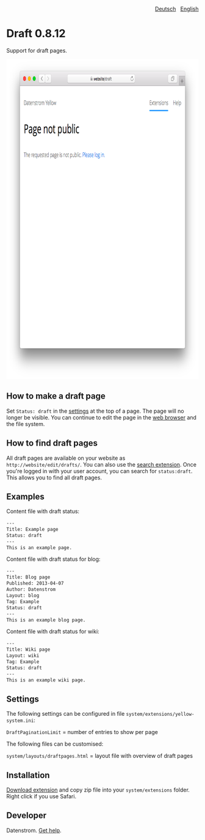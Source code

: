 <p align="right"><a href="README-de.md">Deutsch</a> &nbsp; <a href="README.md">English</a></p>

Draft 0.8.12
============
Support for draft pages.

<p align="center"><img src="draft-screenshot.png?raw=true" width="795" height="836" alt="Screenshot"></p>

## How to make a draft page

Set `Status: draft` in the [settings](https://github.com/datenstrom/yellow-extensions/tree/master/source/core#settings) at the top of a page. The page will no longer be visible. You can continue to edit the page in the [web browser](https://github.com/datenstrom/yellow-extensions/tree/master/source/edit) and the file system.

## How to find draft pages

All draft pages are available on your website as `http://website/edit/drafts/`. You can also use the [search extension](https://github.com/datenstrom/yellow-extensions/tree/master/source/search). Once you're logged in with your user account, you can search for `status:draft`. This allows you to find all draft pages.

## Examples

Content file with draft status:

    ---
    Title: Example page
    Status: draft
    ---
    This is an example page.

Content file with draft status for blog:

    ---
    Title: Blog page
    Published: 2013-04-07
    Author: Datenstrom
    Layout: blog
    Tag: Example
    Status: draft
    ---
    This is an example blog page.
 
Content file with draft status for wiki:

    ---
    Title: Wiki page
    Layout: wiki
    Tag: Example
    Status: draft
    ---
    This is an example wiki page.

## Settings

The following settings can be configured in file `system/extensions/yellow-system.ini`:

`DraftPaginationLimit` = number of entries to show per page  

The following files can be customised:

`system/layouts/draftpages.html` = layout file with overview of draft pages  

## Installation

[Download extension](https://github.com/datenstrom/yellow-extensions/raw/master/zip/draft.zip) and copy zip file into your `system/extensions` folder. Right click if you use Safari.

## Developer

Datenstrom. [Get help](https://datenstrom.se/yellow/help/).
